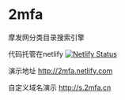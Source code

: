 # 2mfa
摩发网分类目录搜索引擎


代码托管在netlify
[![Netlify Status](https://api.netlify.com/api/v1/badges/2deefb46-6c9d-4f27-82f4-f664d0d608d3/deploy-status)](https://app.netlify.com/sites/2mfa/deploys)

演示地址
http://2mfa.netlify.com



自定义域名演示
http://s.2mfa.cn 




